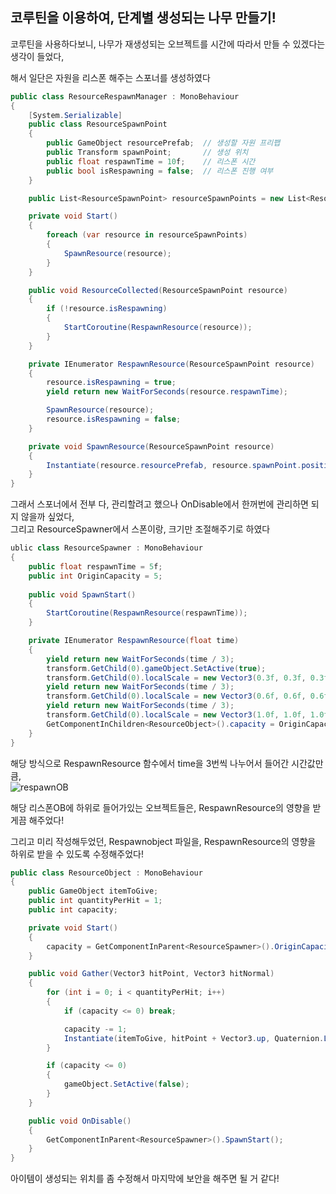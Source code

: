 ## 코루틴을 이용하여, 단계별 생성되는 나무 만들기!

코루틴을 사용하다보니, 나무가 재생성되는 오브젝트를 시간에 따라서 만들 수 있겠다는 생각이 들었다,

해서 일단은 자원을 리스폰 해주는 스포너를 생성하였다

``` c#
public class ResourceRespawnManager : MonoBehaviour
{
    [System.Serializable]
    public class ResourceSpawnPoint
    {
        public GameObject resourcePrefab;  // 생성할 자원 프리팹
        public Transform spawnPoint;       // 생성 위치
        public float respawnTime = 10f;    // 리스폰 시간
        public bool isRespawning = false;  // 리스폰 진행 여부
    }

    public List<ResourceSpawnPoint> resourceSpawnPoints = new List<ResourceSpawnPoint>();

    private void Start()
    {
        foreach (var resource in resourceSpawnPoints)
        {
            SpawnResource(resource);
        }
    }

    public void ResourceCollected(ResourceSpawnPoint resource)
    {
        if (!resource.isRespawning)
        {
            StartCoroutine(RespawnResource(resource));
        }
    }

    private IEnumerator RespawnResource(ResourceSpawnPoint resource)
    {
        resource.isRespawning = true;
        yield return new WaitForSeconds(resource.respawnTime);

        SpawnResource(resource);
        resource.isRespawning = false;
    }

    private void SpawnResource(ResourceSpawnPoint resource)
    {
        Instantiate(resource.resourcePrefab, resource.spawnPoint.position, resource.spawnPoint.rotation);
    }
}
```

그래서 스포너에서 전부 다, 관리할려고 했으나 OnDisable에서 한꺼번에 관리하면 되지 않을까 싶었다,  
그리고 ResourceSpawner에서 스폰이랑, 크기만 조절해주기로 하였다

``` c#
ublic class ResourceSpawner : MonoBehaviour
{
    public float respawnTime = 5f;
    public int OriginCapacity = 5;
    
    public void SpawnStart()
    {
        StartCoroutine(RespawnResource(respawnTime));
    }

    private IEnumerator RespawnResource(float time)
    {
        yield return new WaitForSeconds(time / 3);
        transform.GetChild(0).gameObject.SetActive(true);
        transform.GetChild(0).localScale = new Vector3(0.3f, 0.3f, 0.3f); 
        yield return new WaitForSeconds(time / 3);
        transform.GetChild(0).localScale = new Vector3(0.6f, 0.6f, 0.6f);
        yield return new WaitForSeconds(time / 3);
        transform.GetChild(0).localScale = new Vector3(1.0f, 1.0f, 1.0f);
        GetComponentInChildren<ResourceObject>().capacity = OriginCapacity;
    }
}
```
해당 방식으로 RespawnResource 함수에서 time을 3번씩 나누어서 들어간 시간값만큼,  
![respawnOB](https://github.com/user-attachments/assets/85cd68b8-11d7-4285-9de8-2b15dcec6649)

해당 리스폰OB에 하위로 들어가있는 오브젝트들은, RespawnResource의 영향을 받게끔 해주었다!  

그리고 미리 작성해두었던, Respawnobject 파일을, RespawnResource의 영향을 하위로 받을 수 있도록 수정해주었다! 

```c#
public class ResourceObject : MonoBehaviour
{
    public GameObject itemToGive;
    public int quantityPerHit = 1;
    public int capacity;

    private void Start()
    {
        capacity = GetComponentInParent<ResourceSpawner>().OriginCapacity;
    }

    public void Gather(Vector3 hitPoint, Vector3 hitNormal)
    {
        for (int i = 0; i < quantityPerHit; i++)
        {
            if (capacity <= 0) break;

            capacity -= 1;
            Instantiate(itemToGive, hitPoint + Vector3.up, Quaternion.LookRotation(hitNormal, Vector3.up));
        }

        if (capacity <= 0)
        {
            gameObject.SetActive(false);
        }
    }

    public void OnDisable()
    {
        GetComponentInParent<ResourceSpawner>().SpawnStart();
    }
}
```
아이템이 생성되는 위치를 좀 수정해서 마지막에 보안을 해주면 될 거 같다!



